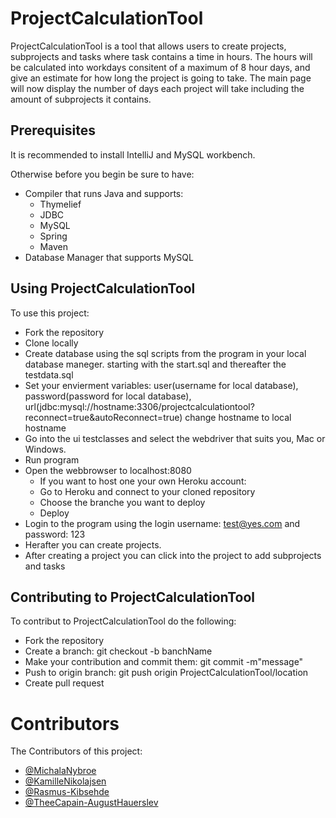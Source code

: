 # ProjectCalculationTool

ProjectCalculationTool is a tool that allows users to create projects, subprojects and tasks where task contains a time in hours.
The hours will be calculated into workdays consitent of a maximum of 8 hour days, and give an estimate for how long the project is going to take. 
The main page will now display the number of days each project will take including the amount of subprojects it contains.

## Prerequisites
It is recommended to install IntelliJ and MySQL workbench.

Otherwise before you begin be sure to have:
- Compiler that runs Java and supports:
    - Thymelief
    - JDBC
    - MySQL
    - Spring
    - Maven
- Database Manager that supports MySQL

## Using ProjectCalculationTool 
To use this project:
- Fork the repository 
- Clone locally
- Create database using the sql scripts from the program in your local database maneger. starting with the start.sql and thereafter the testdata.sql
- Set your envierment variables: user(username for local database), password(password for local database), url(jdbc:mysql://hostname:3306/projectcalculationtool?      reconnect=true&autoReconnect=true) change hostname to local hostname
- Go into the ui testclasses and select the webdriver that suits you, Mac or Windows. 
- Run program 
- Open the webbrowser to localhost:8080
    - If you want to host one your own Heroku account:
    - Go to Heroku and connect to your cloned repository
    - Choose the branche you want to deploy
    - Deploy
- Login to the program using the login username: test@yes.com and password: 123
- Herafter you can create projects.
- After creating a project you can click into the project to add subprojects and tasks

## Contributing to ProjectCalculationTool
To contribut to ProjectCalculationTool do the following:
- Fork the repository
- Create a branch: git checkout -b banchName
- Make your contribution and commit them: git commit -m"message"
- Push to origin branch: git push origin ProjectCalculationTool/location
- Create pull request

# Contributors
The Contributors of this project:

- [@MichalaNybroe](https://github.com/MichalaNybroe)
- [@KamilleNikolajsen](https://github.com/KamilleNikolajsen)
- [@Rasmus-Kibsehde](https://github.com/Rasmus-Kibshede)
- [@TheeCapain-AugustHauerslev](https://github.com/TheeCapain)
